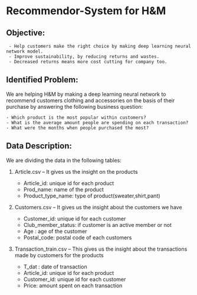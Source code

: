 # Recommendor-System for H&M

## Objective:
     - Help customers make the right choice by making deep learning neural network model.
     - Improve sustainability, by reducing returns and wastes.
     - Decreased returns means more cost cutting for company too.
              
## Identified Problem:
We are helping H&M by making a deep learning neural network to recommend customers clothing and accessories on the basis of their purchase
by answering the following business question:

    - Which product is the most popular within customers?
    - What is the average amount people are spending on each transaction?
    - What were the months when people purchased the most?

## Data Description: 
We are dividing the data in the following tables:

1. Article.csv – It gives us the insight on the products
   * Article_id: unique id for each product
   * Prod_name: name of the product
   * Product_type_name: type of product(sweater,shirt,pant)

2. Customers.csv – It gives us the insight about the customers we have 
   * Customer_id: unique id for each customer
   * Club_member_status: if customer is an active member or not
   * Age : age of the customer
   * Postal_code: postal code of each customers
   
3. Transaction_train.csv – This gives us the insight about the transactions made by customers for the products
   * T_dat : date of transaction
   * Article_id: unique id for each product
   * Customer_id: unique id for each customer
   * Price: amount spent on each transaction





